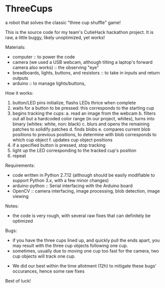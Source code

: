 # ThreeCups
a robot that solves the classic "three cup shuffle" game!

This is the source code for my team's CutieHack hackathon project. It is raw, a little buggy, likely unoptimized, yet works!

Materials:
- computer :: to power the code
- camera (we used a USB webcam, although tilting a laptop's forward camera also works) :: the observing "eye"
- breadboards, lights, buttons, and resistors :: to take in inputs and return outputs
- arduino :: to manage lights/buttons, 

How it works:
1. button/LED pins initialize, flashs LEDs thrice when complete
2. waits for a button to be pressed: this corresponds to the starting cup
3. begins tracking the cups:
   a. read an image from the webcam
   b. filters out all but a hardcoded color range (in our project, whites), turns into binary (whites: white, non: black)
   c. blurs and opens the remaining patches to solidify patches
   d. finds blobs
   e. compares current blob positions to previous positions, to determine with blob corresponds to which cup object
   f. updates cup object positions
4. if a specified button is pressed, stop tracking
5. light up the LED corresponding to the tracked cup's position
6. repeat

Requirements:
- code written in Python 2.7.12 (although should be easily modifiable to support Python 3.x, with a few minor changes)
- arduino-python :: Serial interfacing with the Arduino board
- OpenCV :: camera interfacing, image processing, blob detection, image viewing

Notes:
- the code is very rough, with several raw fixes that can definitely be optimized

Bugs:
- if you have the three cups lined up, and quickly pull the ends apart, you may result with the three cup objects following one cup.
- sometimes, usually due to moving one cup too fast for the camera, two cup objects will track one cup.
* We did our best within the time allotment (12h) to mitigate these bugs' occurances, hence some raw fixes

Best of luck!
